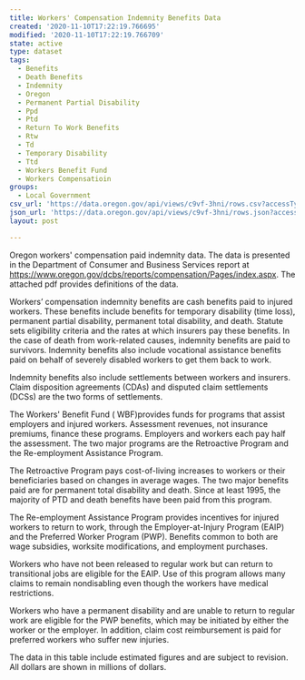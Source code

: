 ```yaml
---
title: Workers' Compensation Indemnity Benefits Data
created: '2020-11-10T17:22:19.766695'
modified: '2020-11-10T17:22:19.766709'
state: active
type: dataset
tags:
  - Benefits
  - Death Benefits
  - Indemnity
  - Oregon
  - Permanent Partial Disability
  - Ppd
  - Ptd
  - Return To Work Benefits
  - Rtw
  - Td
  - Temporary Disability
  - Ttd
  - Workers Benefit Fund
  - Workers Compensatioin
groups:
  - Local Government
csv_url: 'https://data.oregon.gov/api/views/c9vf-3hni/rows.csv?accessType=DOWNLOAD'
json_url: 'https://data.oregon.gov/api/views/c9vf-3hni/rows.json?accessType=DOWNLOAD'
layout: post

---
```

Oregon workers' compensation paid indemnity data. The data is presented in the Department of Consumer and Business Services report at https://www.oregon.gov/dcbs/reports/compensation/Pages/index.aspx. The attached pdf provides definitions of the data.

Workers’ compensation indemnity benefits are cash benefits paid to injured workers. These benefits include benefits for temporary disability (time loss), permanent partial disability, permanent total disability, and death. Statute sets eligibility criteria and the rates at which insurers pay these benefits. In the case of death from work-related causes, indemnity benefits are paid to survivors. Indemnity benefits also include vocational assistance benefits paid on behalf of severely disabled workers to get them back to work.

Indemnity benefits also include settlements between workers and insurers. Claim disposition agreements (CDAs) and disputed claim settlements (DCSs) are the two forms of settlements.

The Workers' Benefit Fund ( WBF)provides funds for programs that assist employers and injured workers. Assessment revenues, not insurance premiums, finance these programs. Employers and workers each pay half the assessment. The two major programs are the Retroactive Program and the Re-employment Assistance Program.

The Retroactive Program pays cost-of-living increases to workers or their beneficiaries based on changes in average wages. The two major benefits paid are for permanent total disability and death. Since at least 1995, the majority of PTD and death benefits have been paid from this program.

The Re-employment Assistance Program provides incentives for injured workers to return to work, through the Employer-at-Injury Program (EAIP) and the Preferred Worker Program (PWP). Benefits common to both are wage subsidies, worksite modifications, and employment purchases.

Workers who have not been released to regular work but can return to transitional jobs are eligible for the EAIP. Use of this program allows many claims to remain nondisabling even though the workers have medical restrictions.

Workers who have a permanent disability and are unable to return to regular work are eligible for the PWP benefits, which may be initiated by either the worker or the employer. In addition, claim cost reimbursement is paid for preferred workers who suffer new injuries.

The data in this table include estimated figures and are subject to revision. All dollars are shown in millions of dollars.
